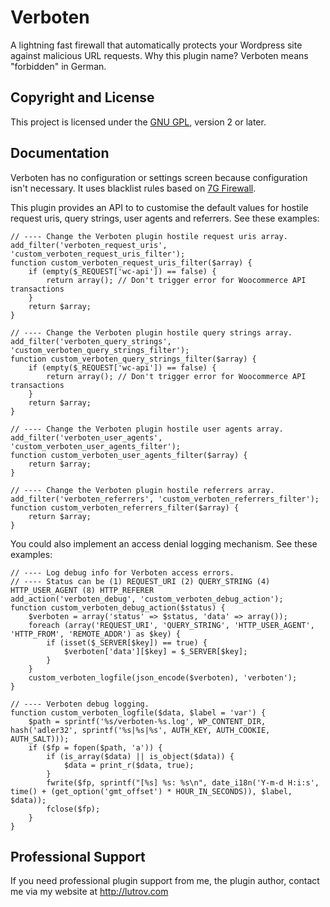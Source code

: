 # Verboten

A lightning fast firewall that automatically protects your Wordpress site against malicious URL requests. Why this plugin name? Verboten means "forbidden" in German.

## Copyright and License

This project is licensed under the [GNU GPL](http://www.gnu.org/licenses/old-licenses/gpl-2.0.html), version 2 or later.

## Documentation

Verboten has no configuration or settings screen because configuration isn't necessary. It uses blacklist rules based on <a href="https://perishablepress.com/7g/" target="_blank">7G Firewall</a>. 

This plugin provides an API to to customise the default values for hostile request uris, query strings, user agents and referrers. See these examples:

	// ---- Change the Verboten plugin hostile request uris array.
	add_filter('verboten_request_uris', 'custom_verboten_request_uris_filter');
	function custom_verboten_request_uris_filter($array) {
		if (empty($_REQUEST['wc-api']) == false) {
			return array(); // Don't trigger error for Woocommerce API transactions
		}
		return $array;
	}

	// ---- Change the Verboten plugin hostile query strings array.
	add_filter('verboten_query_strings', 'custom_verboten_query_strings_filter');
	function custom_verboten_query_strings_filter($array) {
		if (empty($_REQUEST['wc-api']) == false) {
			return array(); // Don't trigger error for Woocommerce API transactions
		}
		return $array;
	}

	// ---- Change the Verboten plugin hostile user agents array.
	add_filter('verboten_user_agents', 'custom_verboten_user_agents_filter');
	function custom_verboten_user_agents_filter($array) {
		return $array;
	}

	// ---- Change the Verboten plugin hostile referrers array.
	add_filter('verboten_referrers', 'custom_verboten_referrers_filter');
	function custom_verboten_referrers_filter($array) {
		return $array;
	}

You could also implement an access denial logging mechanism. See these examples:

	// ---- Log debug info for Verboten access errors.
	// ---- Status can be (1) REQUEST_URI (2) QUERY_STRING (4) HTTP_USER_AGENT (8) HTTP_REFERER
	add_action('verboten_debug', 'custom_verboten_debug_action');
	function custom_verboten_debug_action($status) {
		$verboten = array('status' => $status, 'data' => array());
		foreach (array('REQUEST_URI', 'QUERY_STRING', 'HTTP_USER_AGENT', 'HTTP_FROM', 'REMOTE_ADDR') as $key) {
			if (isset($_SERVER[$key]) == true) {
				$verboten['data'][$key] = $_SERVER[$key];
			}
		}
		custom_verboten_logfile(json_encode($verboten), 'verboten');
	}

	// ---- Verboten debug logging.
	function custom_verboten_logfile($data, $label = 'var') {
		$path = sprintf('%s/verboten-%s.log', WP_CONTENT_DIR, hash('adler32', sprintf('%s|%s|%s', AUTH_KEY, AUTH_COOKIE, AUTH_SALT)));
		if ($fp = fopen($path, 'a')) {
			if (is_array($data) || is_object($data)) {
				$data = print_r($data, true);
			}
			fwrite($fp, sprintf("[%s] %s: %s\n", date_i18n('Y-m-d H:i:s', time() + (get_option('gmt_offset') * HOUR_IN_SECONDS)), $label, $data));
			fclose($fp);
		}
	}

## Professional Support

If you need professional plugin support from me, the plugin author, contact me via my website at http://lutrov.com
